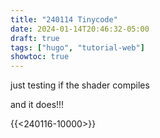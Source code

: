 ```yaml
---
title: "240114 Tinycode"
date: 2024-01-14T20:46:32-05:00
draft: true
tags: ["hugo", "tutorial-web"]
showtoc: true
---
```


just testing if the shader compiles
<!-- {{<240115-shader>}} -->

and it does!!!

{{<240116-10000>}}
